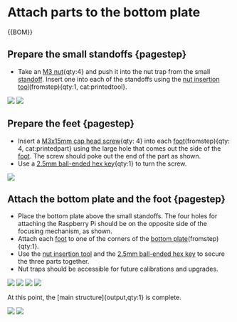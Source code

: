 # Attach parts to the bottom plate

{{BOM}}

[M3x15mm cap head screw]: parts/mech/m3x15_screw.md "{cat:mechanic}"
[M3 nut]: parts/mech/m3_nut.md "{cat:mechanic}"
[2.5mm Ball-end Allen key]: parts/tools/2.5mmBallEndAllenKey.md "{cat:tool}"
[Bottom plate]: parts/materials/bottom-plate.md "{cat:lasercutpart}"
[Standoff-S]: models/standoff-S.stl "{previewpage}"
[Foot-M]: models/foot-M.stl "{previewpage}"
[Nut tool]: models/actuator-assembly-tools.stl "{previewpage}"

## Prepare the small standoffs {pagestep}

* Take an [M3 nut]{qty:4} and push it into the nut trap from the small [standoff][Standoff-S]. Insert one into each of the standoffs using the [nut insertion tool][Nut tool](fromstep){qty:1, cat:printedtool}.

![](images/standoff-M-nut.jpg)
![](images/standoff-M-nut_1.jpg)

## Prepare the feet {pagestep}

* Insert a [M3x15mm cap head screw]{qty: 4} into each [foot][Foot-M](fromstep){qty: 4, cat:printedpart} using the large hole that comes out the side of the [foot][Foot-M]. The screw should poke out the end of the part as shown.
* Use a [2.5mm ball-ended hex key][2.5mm Ball-end Allen key]{qty:1} to turn the screw.

![](images/foot-M.jpg)

## Attach the bottom plate and the foot {pagestep}

* Place the bottom plate above the small standoffs. The four holes for attaching the Raspberry Pi should be on the opposite side of the focusing mechanism, as shown.
* Attach each [foot][Foot-M] to one of the corners of the [bottom plate][Bottom plate](fromstep){qty:1}.
* Use the [nut insertion tool][Nut tool] and the [2.5mm ball-ended hex key][2.5mm Ball-end Allen key] to secure the three parts together.
* Nut traps should be accessible for future calibrations and upgrades.

![](images/foot-M-attached.jpg)
![](images/foot-M-attached_1.jpg)
![](images/foot-M-attached_2.jpg)
![](images/foot-M-attached_3.jpg)

At this point, the [main structure]{output,qty:1} is complete.

![](images/feet-M-attached.jpg)
![](images/feet-M-attached_1.jpg)
